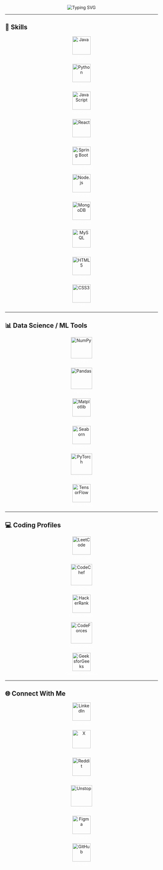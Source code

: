 <!-- Intro Animation -->
<p align="center">
  <img src="https://readme-typing-svg.herokuapp.com?font=Fira+Code&size=30&pause=1000&color=00F700&center=true&vCenter=true&width=800&lines=Hey+There!+👋;I'm+Mallam+Teja;Aspiring+SDE+%7C+Data+Analyst;Love+to+Code+and+Build+Projects" alt="Typing SVG"/>
</p>

---

## 🚀 Skills

<p align="center">
  <img src="https://cdn.jsdelivr.net/gh/devicons/devicon/icons/java/java-original.svg" width="60" title="Java"/><br/><span style="color:white">Java</span>
</p>
<p align="center">
  <img src="https://cdn.jsdelivr.net/gh/devicons/devicon/icons/python/python-original.svg" width="60" title="Python"/><br/><span style="color:white">Python</span>
</p>
<p align="center">
  <img src="https://cdn.jsdelivr.net/gh/devicons/devicon/icons/javascript/javascript-original.svg" width="60" title="JavaScript"/><br/><span style="color:white">JavaScript</span>
</p>

<p align="center">
  <img src="https://cdn.jsdelivr.net/gh/devicons/devicon/icons/react/react-original.svg" width="60" title="React"/><br/><span style="color:white">React</span>
</p>
<p align="center">
  <img src="https://cdn.jsdelivr.net/gh/devicons/devicon/icons/spring/spring-original.svg" width="60" title="Spring Boot"/><br/><span style="color:white">Spring Boot</span>
</p>
<p align="center">
  <img src="https://cdn.jsdelivr.net/gh/devicons/devicon/icons/nodejs/nodejs-original.svg" width="60" title="Node.js"/><br/><span style="color:white">Node.js</span>
</p>

<p align="center">
  <img src="https://cdn.jsdelivr.net/gh/devicons/devicon/icons/mongodb/mongodb-original.svg" width="60" title="MongoDB"/><br/><span style="color:white">MongoDB</span>
</p>
<p align="center">
  <img src="https://cdn.jsdelivr.net/gh/devicons/devicon/icons/mysql/mysql-original.svg" width="60" title="MySQL"/><br/><span style="color:white">MySQL</span>
</p>
<p align="center">
  <img src="https://cdn.jsdelivr.net/gh/devicons/devicon/icons/html5/html5-original.svg" width="60" title="HTML5"/><br/><span style="color:white">HTML</span>
</p>
<p align="center">
  <img src="https://cdn.jsdelivr.net/gh/devicons/devicon/icons/css3/css3-original.svg" width="60" title="CSS3"/><br/><span style="color:white">CSS</span>
</p>

---

## 📊 Data Science / ML Tools  

<p align="center">
  <img src="https://upload.wikimedia.org/wikipedia/commons/3/31/NumPy_logo_2020.svg" width="70" title="NumPy"/><br/><span style="color:white">NumPy</span>
</p>
<p align="center">
  <img src="https://upload.wikimedia.org/wikipedia/commons/e/ed/Pandas_logo.svg" width="70" title="Pandas"/><br/><span style="color:white">Pandas</span>
</p>
<p align="center">
  <img src="https://upload.wikimedia.org/wikipedia/commons/8/84/Matplotlib_icon.svg" width="60" title="Matplotlib"/><br/><span style="color:white">Matplotlib</span>
</p>
<p align="center">
  <img src="https://seaborn.pydata.org/_images/logo-mark-lightbg.svg" width="60" title="Seaborn"/><br/><span style="color:white">Seaborn</span>
</p>
<p align="center">
  <img src="https://raw.githubusercontent.com/pytorch/pytorch/main/docs/source/_static/img/pytorch-logo-dark.svg" width="70" title="PyTorch"/><br/><span style="color:white">PyTorch</span>
</p>
<p align="center">
  <img src="https://cdn.worldvectorlogo.com/logos/tensorflow-2.svg" width="60" title="TensorFlow"/><br/><span style="color:white">TensorFlow</span>
</p>

---

## 💻 Coding Profiles  

<p align="center">
  <a href="https://leetcode.com/tejamallam026"><img src="https://upload.wikimedia.org/wikipedia/commons/1/19/LeetCode_logo_black.png" width="60" title="LeetCode"/></a><br/><span style="color:white">LeetCode</span>
</p>
<p align="center">
  <a href="https://www.codechef.com/users/tejamallam"><img src="https://cdn.codechef.com/images/cc-logo.svg" width="70" title="CodeChef"/></a><br/><span style="color:white">CodeChef</span>
</p>
<p align="center">
  <a href="https://www.hackerrank.com/mallamteja"><img src="https://cdn.worldvectorlogo.com/logos/hackerrank.svg" width="60" title="HackerRank"/></a><br/><span style="color:white">HackerRank</span>
</p>
<p align="center">
  <a href="https://codeforces.com/profile/tejamallam"><img src="https://cdn.jsdelivr.net/gh/simple-icons/simple-icons/icons/codeforces.svg" width="70" title="CodeForces"/></a><br/><span style="color:white">CodeForces</span>
</p>
<p align="center">
  <a href="https://auth.geeksforgeeks.org/user/mallamsi8z/"><img src="https://upload.wikimedia.org/wikipedia/commons/4/43/GeeksforGeeks.svg" width="60" title="GeeksforGeeks"/></a><br/><span style="color:white">GeeksForGeeks</span>
</p>

---

## 🌐 Connect With Me  

<p align="center">
  <a href="https://www.linkedin.com/in/mallam-teja/"><img src="https://cdn-icons-png.flaticon.com/512/174/174857.png" width="60" title="LinkedIn"/></a><br/><span style="color:white">LinkedIn</span>
</p>
<p align="center">
  <a href="https://x.com/Mallam_Teja?s=09"><img src="https://cdn-icons-png.flaticon.com/512/5969/5969020.png" width="60" title="X"/></a><br/><span style="color:white">X</span>
</p>
<p align="center">
  <a href="https://www.reddit.com/user/Salt_Owl5906/"><img src="https://cdn-icons-png.flaticon.com/512/3670/3670226.png" width="60" title="Reddit"/></a><br/><span style="color:white">Reddit</span>
</p>
<p align="center">
  <a href="https://unstop.com/u/tejakqba8271"><img src="https://d8it4huxumps7.cloudfront.net/uploads/images/unstop/unstop-logo.svg" width="70" title="Unstop"/></a><br/><span style="color:white">Unstop</span>
</p>
<p align="center">
  <a href="https://www.figma.com/@tejamallam"><img src="https://cdn-icons-png.flaticon.com/512/5968/5968705.png" width="60" title="Figma"/></a><br/><span style="color:white">Figma</span>
</p>
<p align="center">
  <a href="https://github.com/MallamTeja"><img src="https://cdn-icons-png.flaticon.com/512/733/733609.png" width="60" title="GitHub"/></a><br/><span style="color:white">GitHub</span>
</p>
